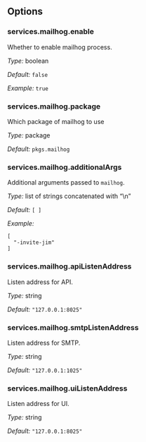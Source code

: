 [comment]: # (Do not edit this file as it is autogenerated. Go to docs/individual-docs if you want to make edits.)


[comment]: # (Please add your documentation on top of this line)

## Options

### services\.mailhog\.enable



Whether to enable mailhog process\.



*Type:*
boolean



*Default:*
` false `



*Example:*
` true `



### services\.mailhog\.package



Which package of mailhog to use



*Type:*
package



*Default:*
` pkgs.mailhog `



### services\.mailhog\.additionalArgs

Additional arguments passed to ` mailhog `\.



*Type:*
list of strings concatenated with “\\n”



*Default:*
` [ ] `



*Example:*

```
[
  "-invite-jim"
]
```



### services\.mailhog\.apiListenAddress



Listen address for API\.



*Type:*
string



*Default:*
` "127.0.0.1:8025" `



### services\.mailhog\.smtpListenAddress



Listen address for SMTP\.



*Type:*
string



*Default:*
` "127.0.0.1:1025" `



### services\.mailhog\.uiListenAddress



Listen address for UI\.



*Type:*
string



*Default:*
` "127.0.0.1:8025" `
